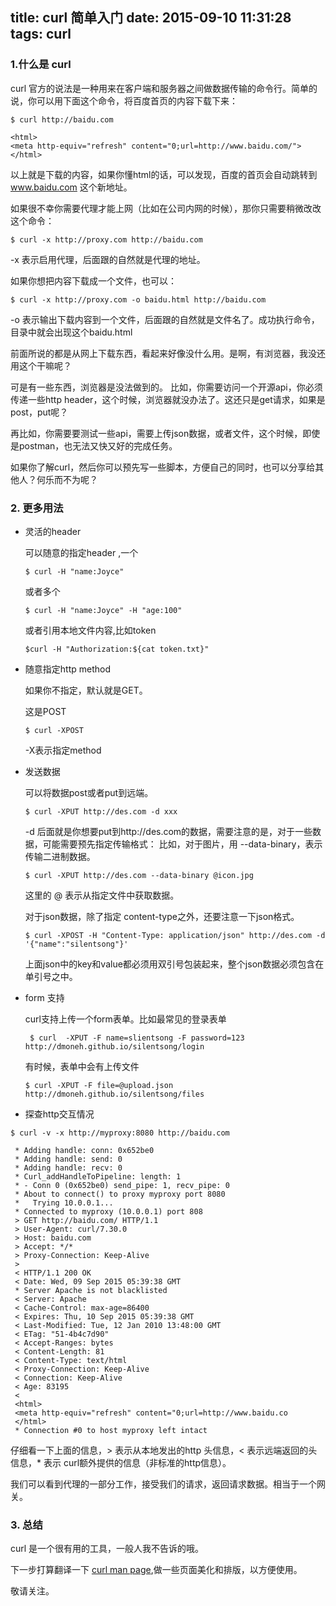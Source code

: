 title: curl 简单入门
date: 2015-09-10 11:31:28
tags: curl
---
### 1.什么是 curl
curl 官方的说法是一种用来在客户端和服务器之间做数据传输的命令行。简单的说，你可以用下面这个命令，将百度首页的内容下载下来：
```
$ curl http://baidu.com

<html>
<meta http-equiv="refresh" content="0;url=http://www.baidu.com/">
</html>

```
以上就是下载的内容，如果你懂html的话，可以发现，百度的首页会自动跳转到 www.baidu.com 这个新地址。

<!--more-->

如果很不幸你需要代理才能上网（比如在公司内网的时候），那你只需要稍微改改这个命令：
```
$ curl -x http://proxy.com http://baidu.com
```
-x 表示启用代理，后面跟的自然就是代理的地址。

如果你想把内容下载成一个文件，也可以：
```
$ curl -x http://proxy.com -o baidu.html http://baidu.com
```

-o 表示输出下载内容到一个文件，后面跟的自然就是文件名了。成功执行命令，目录中就会出现这个baidu.html

前面所说的都是从网上下载东西，看起来好像没什么用。是啊，有浏览器，我没还用这个干嘛呢？

可是有一些东西，浏览器是没法做到的。
比如，你需要访问一个开源api，你必须传递一些http header，这个时候，浏览器就没办法了。这还只是get请求，如果是post，put呢？

再比如，你需要要测试一些api，需要上传json数据，或者文件，这个时候，即使是postman，也无法又快又好的完成任务。

如果你了解curl，然后你可以预先写一些脚本，方便自己的同时，也可以分享给其他人？何乐而不为呢？

### 2. 更多用法

* 灵活的header

  可以随意的指定header ,一个

    ```
    $ curl -H "name:Joyce"
    ```
    或者多个
    ```
    $ curl -H "name:Joyce" -H "age:100"
    ```
    或者引用本地文件内容,比如token
    ```
    $curl -H "Authorization:${cat token.txt}"
    ```

* 随意指定http method

  如果你不指定，默认就是GET。

  这是POST
  ```
  $ curl -XPOST
  ```
  -X表示指定method

* 发送数据

  可以将数据post或者put到远端。
  ```
  $ curl -XPUT http://des.com -d xxx
  ```
  -d 后面就是你想要put到http://des.com的数据，需要注意的是，对于一些数据，可能需要预先指定传输格式：
  比如，对于图片，用 --data-binary，表示传输二进制数据。

  ```
  $ curl -XPUT http://des.com --data-binary @icon.jpg
  ```

  这里的 @ 表示从指定文件中获取数据。

  对于json数据，除了指定 content-type之外，还要注意一下json格式。

  ```
  $ curl -XPOST -H "Content-Type: application/json" http://des.com -d '{"name":"silentsong"}'
  ```
  上面json中的key和value都必须用双引号包装起来，整个json数据必须包含在单引号之中。


 * form 支持

   curl支持上传一个form表单。比如最常见的登录表单

   ```
    $ curl  -XPUT -F name=slientsong -F password=123 http://dmoneh.github.io/silentsong/login
   ```

   有时候，表单中会有上传文件

   ```
   $ curl -XPUT -F file=@upload.json http://dmoneh.github.io/silentsong/files
   ```


 * 探查http交互情况

  ```
  $ curl -v -x http://myproxy:8080 http://baidu.com

   * Adding handle: conn: 0x652be0
   * Adding handle: send: 0
   * Adding handle: recv: 0
   * Curl_addHandleToPipeline: length: 1
   * - Conn 0 (0x652be0) send_pipe: 1, recv_pipe: 0
   * About to connect() to proxy myproxy port 8080
   *   Trying 10.0.0.1...
   * Connected to myproxy (10.0.0.1) port 808
   > GET http://baidu.com/ HTTP/1.1
   > User-Agent: curl/7.30.0
   > Host: baidu.com
   > Accept: */*
   > Proxy-Connection: Keep-Alive
   >
   < HTTP/1.1 200 OK
   < Date: Wed, 09 Sep 2015 05:39:38 GMT
   * Server Apache is not blacklisted
   < Server: Apache
   < Cache-Control: max-age=86400
   < Expires: Thu, 10 Sep 2015 05:39:38 GMT
   < Last-Modified: Tue, 12 Jan 2010 13:48:00 GMT
   < ETag: "51-4b4c7d90"
   < Accept-Ranges: bytes
   < Content-Length: 81
   < Content-Type: text/html
   < Proxy-Connection: Keep-Alive
   < Connection: Keep-Alive
   < Age: 83195
   <
   <html>
   <meta http-equiv="refresh" content="0;url=http://www.baidu.co
   </html>
   * Connection #0 to host myproxy left intact

  ```

  仔细看一下上面的信息，> 表示从本地发出的http 头信息，< 表示远端返回的头信息，* 表示 curl额外提供的信息（非标准的http信息）。

  我们可以看到代理的一部分工作，接受我们的请求，返回请求数据。相当于一个网关。


### 3. 总结

curl 是一个很有用的工具，一般人我不告诉的哦。

下一步打算翻译一下 [curl man page](http://curl.haxx.se/docs/manpage.html),做一些页面美化和排版，以方便使用。

敬请关注。




